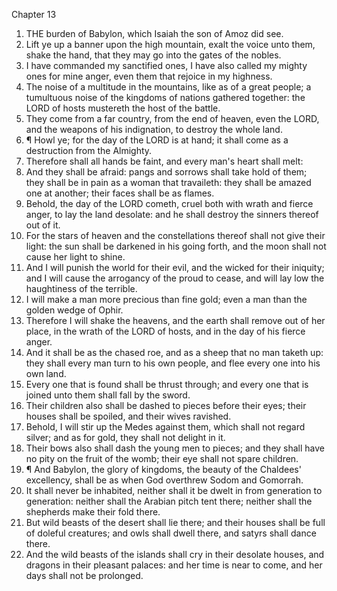 

Chapter 13

1. THE burden of Babylon, which Isaiah the son of Amoz did see.
2. Lift ye up a banner upon the high mountain, exalt the voice unto them, shake the hand, that they may go into the gates of the nobles.
3. I have commanded my sanctified ones, I have also called my mighty ones for mine anger, even them that rejoice in my highness.
4. The noise of a multitude in the mountains, like as of a great people; a tumultuous noise of the kingdoms of nations gathered together: the LORD of hosts mustereth the host of the battle.
5. They come from a far country, from the end of heaven, even the LORD, and the weapons of his indignation, to destroy the whole land.
6. ¶ Howl ye; for the day of the LORD is at hand; it shall come as a destruction from the Almighty.
7. Therefore shall all hands be faint, and every man's heart shall melt:
8. And they shall be afraid: pangs and sorrows shall take hold of them; they shall be in pain as a woman that travaileth: they shall be amazed one at another; their faces shall be as flames.
9. Behold, the day of the LORD cometh, cruel both with wrath and fierce anger, to lay the land desolate: and he shall destroy the sinners thereof out of it.
10. For the stars of heaven and the constellations thereof shall not give their light: the sun shall be darkened in his going forth, and the moon shall not cause her light to shine.
11. And I will punish the world for their evil, and the wicked for their iniquity; and I will cause the arrogancy of the proud to cease, and will lay low the haughtiness of the terrible.
12. I will make a man more precious than fine gold; even a man than the golden wedge of Ophir.
13. Therefore I will shake the heavens, and the earth shall remove out of her place, in the wrath of the LORD of hosts, and in the day of his fierce anger.
14. And it shall be as the chased roe, and as a sheep that no man taketh up: they shall every man turn to his own people, and flee every one into his own land.
15. Every one that is found shall be thrust through; and every one that is joined unto them shall fall by the sword.
16. Their children also shall be dashed to pieces before their eyes; their houses shall be spoiled, and their wives ravished.
17. Behold, I will stir up the Medes against them, which shall not regard silver; and as for gold, they shall not delight in it.
18. Their bows also shall dash the young men to pieces; and they shall have no pity on the fruit of the womb; their eye shall not spare children.
19. ¶ And Babylon, the glory of kingdoms, the beauty of the Chaldees' excellency, shall be as when God overthrew Sodom and Gomorrah.
20. It shall never be inhabited, neither shall it be dwelt in from generation to generation: neither shall the Arabian pitch tent there; neither shall the shepherds make their fold there.
21. But wild beasts of the desert shall lie there; and their houses shall be full of doleful creatures; and owls shall dwell there, and satyrs shall dance there.
22. And the wild beasts of the islands shall cry in their desolate houses, and dragons in their pleasant palaces: and her time is near to come, and her days shall not be prolonged.
